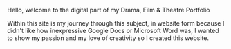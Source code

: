 Hello, welcome to the digital part of my Drama, Film & Theatre Portfolio

Within this site is my journey through this subject, in website form because I didn't like how inexpressive Google Docs or Microsoft Word was, I wanted to show my passion and my love of creativity so I created this website.